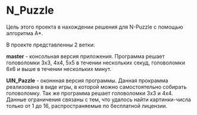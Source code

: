 # N_Puzzle
Цель этого проекта в нахождении решения для N-Puzzle с помощью алгоритма A*.

В проекте представленны 2 ветки:

**master** - консольная версия приложения. Программа решает головоломки 3x3, 4x4, 5x5 в течении нескольких секуд, головоломки 6x6 и выше в течении нескольких минут.

**UIN_Pazzle** - оконнная версия программы. Данная прокрамма реализована в виде игры, в которой можно самостоятельно собирать головоломку. Так же программа решает головоломки 3x3 и 4x4. Данные ограничения связаны с тем, что удалось найти картинки-числа только от 1 до 16, распространяемые по бесплатной лицензии.



